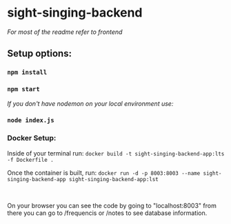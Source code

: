 # sight-singing-backend
<i>For most of the readme refer to frontend</i>

<h2>Setup options:</h2>

### `npm install`

### `npm start`

<i>If you don't have nodemon on your local environment use:</i>

### `node index.js`

### Docker Setup:

<p>Inside of your terminal run: <code>docker build -t sight-singing-backend-app:lts -f Dockerfile .</code></p>
<p>Once the container is built, run: <code>docker run -d -p 8003:8003 --name sight-singing-backend-app sight-singing-backend-app:lst </code></p>
<br>
<p>On your browser you can see the code by going to "localhost:8003" from there you can go to /frequencis or /notes to see database information.</p>

